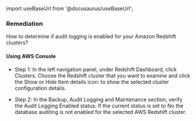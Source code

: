 import useBaseUrl from '@docusaurus/useBaseUrl';

### Remediation
How to determine if audit logging is enabled for your Amazon Redshift clusters?

#### Using AWS Console

- Step 1: In the left navigation panel, under Redshift Dashboard, click Clusters. Choose the Redshift cluster that you want to examine and click the Show or Hide Item details icon: to show the selected cluster configuration details.

- Step 2: In the Backup, Audit Logging and Maintenance section, verify the Audit Logging Enabled status: If the current status is set to No the database auditing is not enabled for the selected AWS Redshift cluster.